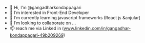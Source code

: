 - 👋 Hi, I’m @gangadharkondappagari
- 👀 I’m interested in Front-End Developer
- 🌱 I’m currently learning javascript frameworks (React js &anjular)
- 💞️ I’m looking to collaborate on ...
- 📫 reach me via Linked in (www.linkedin.com/in/gangadhar-kondappagari-49b209269)

<!---
gangadharkondappagari/gangadharkondappagari is a ✨ special ✨ repository because its `README.md` (this file) appears on your GitHub profile.
You can click the Preview link to take a look at your changes.
--->
